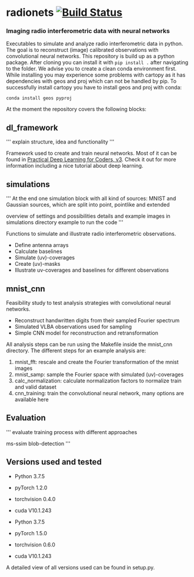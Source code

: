 # radionets [![Build Status](https://travis-ci.com/Kevin2/radionets.svg?branch=master)](https://travis-ci.org/kevin2/radionets)

### Imaging radio interferometric data with neural networks

Executables to simulate and analyze radio interferometric data in python. The goal is to reconstruct (image) calibrated observations with convolutional neural networks. 
This repository is build up as a python package. After cloning you can install it with
`pip install .` after navigating to the folder. We advise you to create a clean conda environment first.
While installing you may experience some problems with cartopy as it has dependencies with geos and proj which can not be handled by pip.
To successfully install cartopy you have to install geos and proj with conda:
```
conda install geos pyproj
```

At the moment the repository covers the following blocks:

## dl_framework

'''
explain structure, idea and functionality
'''

Framework used to create and train neural networks. Most of it can be found in [Practical Deep Learning for Coders, v3](https://course.fast.ai/index.html). Check it out for more information including a nice tutorial about deep learning.

## simulations

'''
At the end one simulation block with all kind of sources: MNIST and Gaussian sources, which are split into point, pointlike and extended

overview of settings and possibilities
details and example images in simulations directory
example to run the code
'''

Functions to simulate and illustrate radio interferometric observations.

* Define antenna arrays
* Calculate baselines
* Simulate (uv)-coverages
* Create (uv)-masks
* Illustrate uv-coverages and baselines for different observations

## mnist_cnn

Feasibility study to test analysis strategies with convolutional neural networks.

* Reconstruct handwritten digits from their sampled Fourier spectrum
* Simulated VLBA observations used for sampling
* Simple CNN model for reconstruction and retransformation

All analysis steps can be run using the Makefile inside the mnist_cnn directory.
The different steps for an example analysis are:
1. mnist_fft: rescale and create the Fourier transformation of the mnist images
2. mnist_samp: sample the Fourier space with simulated (uv)-coverages
3. calc_normalization: calculate normalization factors to normalize train and valid dataset
4. cnn_training: train the convolutional neural network, many options are available here

## Evaluation

'''
evaluate training process with different approaches

ms-ssim
blob-detection
'''

## Versions used and tested

* Python 3.7.5
* pyTorch 1.2.0
* torchvision 0.4.0
* cuda V10.1.243

* Python 3.7.5
* pyTorch 1.5.0
* torchvision 0.6.0
* cuda V10.1.243

A detailed view of all versions used can be found in setup.py.